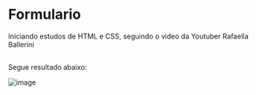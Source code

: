 # Formulario
Iniciando estudos de HTML e CSS, seguindo o video da Youtuber Rafaella Ballerini

##

Segue resultado abaixo:

![image](https://user-images.githubusercontent.com/74364714/130305197-d0d1ed9a-e916-46ce-b67a-151e6b1aeeee.png)
